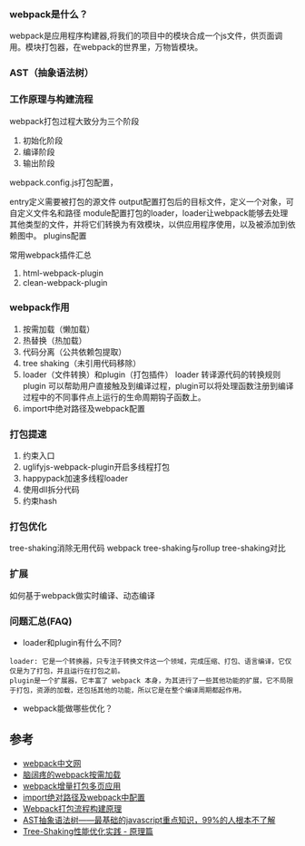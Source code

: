 ### webpack是什么？
webpack是应用程序构建器,将我们的项目中的模块合成一个js文件，供页面调用。模块打包器，在webpack的世界里，万物皆模块。

### AST（抽象语法树）


### 工作原理与构建流程
webpack打包过程大致分为三个阶段
1. 初始化阶段
2. 编译阶段
3. 输出阶段

webpack.config.js打包配置，

entry定义需要被打包的源文件
output配置打包后的目标文件，定义一个对象，可自定义文件名和路径
module配置打包的loader，loader让webpack能够去处理其他类型的文件，并将它们转换为有效模块，以供应用程序使用，以及被添加到依赖图中。
plugins配置

常用webpack插件汇总
1. html-webpack-plugin
2. clean-webpack-plugin

### webpack作用
1. 按需加载（懒加载）
2. 热替换（热加载）
3. 代码分离（公共依赖包提取）
4. tree shaking（未引用代码移除）
5. loader（文件转换）和plugin（打包插件）
loader 转译源代码的转换规则
plugin 可以帮助用户直接触及到编译过程，plugin可以将处理函数注册到编译过程中的不同事件点上运行的生命周期钩子函数上。
6. import中绝对路径及webpack配置

### 打包提速
1. 约束入口
2. uglifyjs-webpack-plugin开启多线程打包
3. happypack加速多线程loader
4. 使用dll拆分代码
5. 约束hash   

### 打包优化
tree-shaking消除无用代码
webpack tree-shaking与rollup tree-shaking对比

### 扩展
如何基于webpack做实时编译、动态编译

### 问题汇总(FAQ)
- loader和plugin有什么不同?
```
loader: 它是一个转换器，只专注于转换文件这一个领域，完成压缩、打包、语言编译，它仅仅是为了打包，并且运行在打包之前。
plugin是一个扩展器，它丰富了 webpack 本身，为其进行了一些其他功能的扩展，它不局限于打包，资源的加载，还包括其他的功能，所以它是在整个编译周期都起作用。
```
- webpack能做哪些优化？


## 参考
- [webpack中文网](https://www.webpackjs.com/)
- [脑阔疼的webpack按需加载](https://juejin.cn/post/6844903718387875847)
- [webpack增量打包多页应用](https://juejin.cn/post/6844903553127940110)
- [import绝对路径及webpack中配置](https://www.geekjc.com/post/5b6a767ab840f24124d6ffc7)
- [Webpack打包流程构建原理](https://github.com/impeiran/Blog/issues/6)
- [AST抽象语法树——最基础的javascript重点知识，99%的人根本不了解](https://segmentfault.com/a/1190000016231512)
- [Tree-Shaking性能优化实践 - 原理篇](https://juejin.cn/post/6844903544756109319)